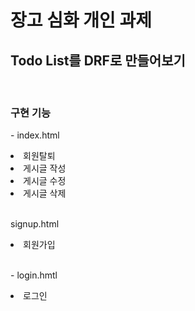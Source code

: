 <h1>장고 심화 개인 과제</h1>
<h2>Todo List를 DRF로 만들어보기</h2><br>

<h3>구현 기능</h3>
<p>- index.html</p>
<li>회원탈퇴</li>
<li>게시글 작성</li>
<li>게시글 수정</li>
<li>게시글 삭제</li>
<br>
<p>signup.html</p>
<li>회원가입</li>
<br>
<p>- login.hmtl</p>
<li>로그인</li>
